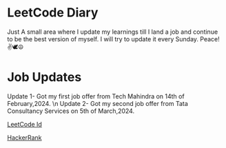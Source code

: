 # LeetCode Diary
Just A small area where I update my learnings till I land a job and continue to be the best version of myself.
I will try to update it every Sunday.
Peace!✌️🕊️☮️

# Job Updates
Update 1- Got my first job offer from Tech Mahindra on 14th of February,2024. \n
Update 2- Got my second job offer from Tata Consultancy Services on 5th of March,2024.

[LeetCode Id](https://leetcode.com/HorizonChaser12/)

[HackerRank](https://www.hackerrank.com/profile/Suryakant12)
